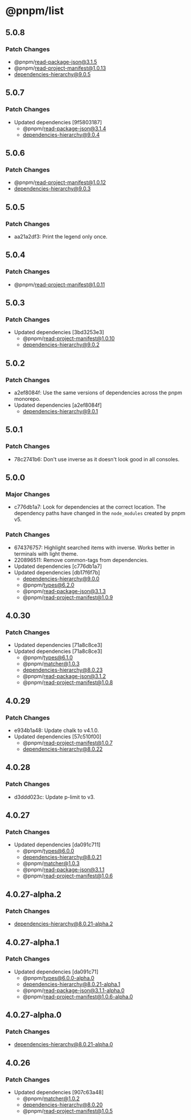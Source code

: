 # @pnpm/list

## 5.0.8

### Patch Changes

- @pnpm/read-package-json@3.1.5
- @pnpm/read-project-manifest@1.0.13
- dependencies-hierarchy@9.0.5

## 5.0.7

### Patch Changes

- Updated dependencies [9f5803187]
  - @pnpm/read-package-json@3.1.4
  - dependencies-hierarchy@9.0.4

## 5.0.6

### Patch Changes

- @pnpm/read-project-manifest@1.0.12
- dependencies-hierarchy@9.0.3

## 5.0.5

### Patch Changes

- aa21a2df3: Print the legend only once.

## 5.0.4

### Patch Changes

- @pnpm/read-project-manifest@1.0.11

## 5.0.3

### Patch Changes

- Updated dependencies [3bd3253e3]
  - @pnpm/read-project-manifest@1.0.10
  - dependencies-hierarchy@9.0.2

## 5.0.2

### Patch Changes

- a2ef8084f: Use the same versions of dependencies across the pnpm monorepo.
- Updated dependencies [a2ef8084f]
  - dependencies-hierarchy@9.0.1

## 5.0.1

### Patch Changes

- 78c2741b6: Don't use inverse as it doesn't look good in all consoles.

## 5.0.0

### Major Changes

- c776db1a7: Look for dependencies at the correct location.
  The dependency paths have changed in the `node_modules` created by pnpm v5.

### Patch Changes

- 674376757: Highlight searched items with inverse. Works better in terminals with light theme.
- 220896511: Remove common-tags from dependencies.
- Updated dependencies [c776db1a7]
- Updated dependencies [db17f6f7b]
  - dependencies-hierarchy@9.0.0
  - @pnpm/types@6.2.0
  - @pnpm/read-package-json@3.1.3
  - @pnpm/read-project-manifest@1.0.9

## 4.0.30

### Patch Changes

- Updated dependencies [71a8c8ce3]
- Updated dependencies [71a8c8ce3]
  - @pnpm/types@6.1.0
  - @pnpm/matcher@1.0.3
  - dependencies-hierarchy@8.0.23
  - @pnpm/read-package-json@3.1.2
  - @pnpm/read-project-manifest@1.0.8

## 4.0.29

### Patch Changes

- e934b1a48: Update chalk to v4.1.0.
- Updated dependencies [57c510f00]
  - @pnpm/read-project-manifest@1.0.7
  - dependencies-hierarchy@8.0.22

## 4.0.28

### Patch Changes

- d3ddd023c: Update p-limit to v3.

## 4.0.27

### Patch Changes

- Updated dependencies [da091c711]
  - @pnpm/types@6.0.0
  - dependencies-hierarchy@8.0.21
  - @pnpm/matcher@1.0.3
  - @pnpm/read-package-json@3.1.1
  - @pnpm/read-project-manifest@1.0.6

## 4.0.27-alpha.2

### Patch Changes

- dependencies-hierarchy@8.0.21-alpha.2

## 4.0.27-alpha.1

### Patch Changes

- Updated dependencies [da091c71]
  - @pnpm/types@6.0.0-alpha.0
  - dependencies-hierarchy@8.0.21-alpha.1
  - @pnpm/read-package-json@3.1.1-alpha.0
  - @pnpm/read-project-manifest@1.0.6-alpha.0

## 4.0.27-alpha.0

### Patch Changes

- dependencies-hierarchy@8.0.21-alpha.0

## 4.0.26

### Patch Changes

- Updated dependencies [907c63a48]
  - @pnpm/matcher@1.0.2
  - dependencies-hierarchy@8.0.20
  - @pnpm/read-project-manifest@1.0.5
